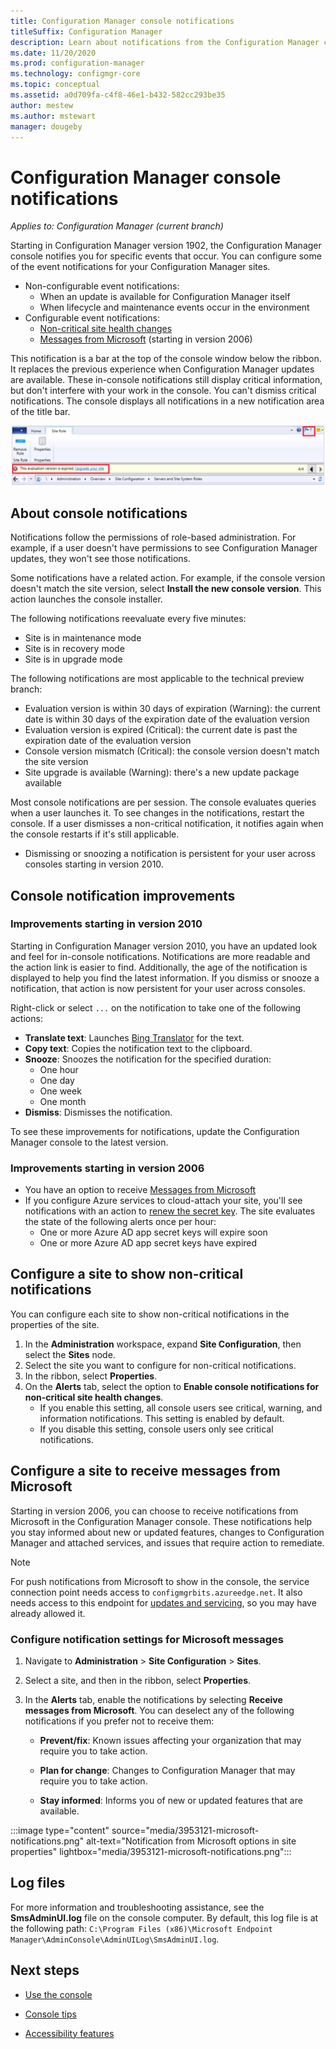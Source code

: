 ```yaml
---
title: Configuration Manager console notifications
titleSuffix: Configuration Manager
description: Learn about notifications from the Configuration Manager console.
ms.date: 11/20/2020
ms.prod: configuration-manager
ms.technology: configmgr-core
ms.topic: conceptual
ms.assetid: a0d709fa-c4f8-46e1-b432-582cc293be35
author: mestew
ms.author: mstewart
manager: dougeby
---
```


# Configuration Manager console notifications

*Applies to: Configuration Manager (current branch)*

<!--3556016, fka 1318035-->
Starting in Configuration Manager version 1902, the Configuration Manager console notifies you for specific events that occur. You can configure some of the event notifications for your Configuration Manager sites.

- Non-configurable event notifications:
   - When an update is available for Configuration Manager itself
   - When lifecycle and maintenance events occur in the environment
- Configurable event notifications:
   - [Non-critical site health changes](#bkmk_noncrit)
   - [Messages from Microsoft](#bkmk_msft) (starting in version 2006)

This notification is a bar at the top of the console window below the ribbon. It replaces the previous experience when Configuration Manager updates are available. These in-console notifications still display critical information, but don't interfere with your work in the console. You can't dismiss critical notifications. The console displays all notifications in a new notification area of the title bar.

![Notification bar and flag in console](./media/1318035-notify-eval-version-expired.png)

## About console notifications

Notifications follow the permissions of role-based administration. For example, if a user doesn't have permissions to see Configuration Manager updates, they won't see those notifications.

Some notifications have a related action. For example, if the console version doesn't match the site version, select **Install the new console version**. This action launches the console installer.

The following notifications reevaluate every five minutes:
- Site is in maintenance mode  
- Site is in recovery mode  
- Site is in upgrade mode  

The following notifications are most applicable to the technical preview branch:  
- Evaluation version is within 30 days of expiration (Warning): the current date is within 30 days of the expiration date of the evaluation version  
- Evaluation version is expired (Critical): the current date is past the expiration date of the evaluation version  
- Console version mismatch (Critical): the console version doesn't match the site version  
- Site upgrade is available (Warning): there's a new update package available  

Most console notifications are per session. The console evaluates queries when a user launches it. To see changes in the notifications, restart the console. If a user dismisses a non-critical notification, it notifies again when the console restarts if it's still applicable.
   - Dismissing or snoozing a notification is persistent for your user across consoles starting in version 2010.

## Console notification improvements

### <a name="bkmk_2010"></a> Improvements starting in version 2010
<!--7410221-->
Starting in Configuration Manager version 2010, you have an updated look and feel for in-console notifications. Notifications are more readable and the action link is easier to find. Additionally, the age of the notification is displayed to help you find the latest information. If you dismiss or snooze a notification, that action is now persistent for your user across consoles.

 Right-click or select `...` on the notification to take one of the following actions:
- **Translate text**: Launches [Bing Translator](https://www.bing.com/translator/) for the text.
- **Copy text**: Copies the notification text to the clipboard.
- **Snooze**: Snoozes the notification for the specified duration:
   - One hour
   - One day
   - One week
   - One month
- **Dismiss**: Dismisses the notification.

To see these improvements for notifications, update the Configuration Manager console to the latest version.

### <a name="bkmk_2006"></a> Improvements starting in version 2006

- You have an option to receive [Messages from Microsoft](#bkmk_msft)
- If you configure Azure services to cloud-attach your site, you'll see notifications with an action to [renew the secret key](../deploy/configure/azure-services-wizard.md#bkmk_renew).<!--6386392--> The site evaluates the state of the following alerts once per hour:
   - One or more Azure AD app secret keys will expire soon
   - One or more Azure AD app secret keys have expired

## <a name="bkmk_noncrit"></a> Configure a site to show non-critical notifications

You can configure each site to show non-critical notifications in the properties of the site.

1. In the **Administration** workspace, expand **Site Configuration**, then select the **Sites** node.
1. Select the site you want to configure for non-critical notifications.
1. In the ribbon, select **Properties**.
1. On the **Alerts** tab, select the option to **Enable console notifications for non-critical site health changes**.
   - If you enable this setting, all console users see critical, warning, and information notifications. This setting is enabled by default.  
   - If you disable this setting, console users only see critical notifications.  

## <a name="bkmk_msft"></a> Configure a site to receive messages from Microsoft
 <!--3953121-->

Starting in version 2006, you can choose to receive notifications from Microsoft in the Configuration Manager console. These notifications help you stay informed about new or updated features, changes to Configuration Manager and attached services, and issues that require action to remediate.

> [!NOTE]
> For push notifications from Microsoft to show in the console, the service connection point needs access to `configmgrbits.azureedge.net`. It also needs access to this endpoint for [updates and servicing](../../plan-design/network/internet-endpoints.md#bkmk_scp-updates), so you may have already allowed it.

### Configure notification settings for Microsoft messages

1. Navigate to **Administration** > **Site Configuration** > **Sites**.

1. Select a site, and then in the ribbon, select **Properties**.

1. In the **Alerts** tab, enable the notifications by selecting **Receive messages from Microsoft**. You can deselect any of the following notifications if you prefer not to receive them:  

   - **Prevent/fix**: Known issues affecting your organization that may require you to take action.

   - **Plan for change**: Changes to Configuration Manager that may require you to take action.

   - **Stay informed**: Informs you of new or updated features that are available.

:::image type="content" source="media/3953121-microsoft-notifications.png" alt-text="Notification from Microsoft options in site properties" lightbox="media/3953121-microsoft-notifications.png":::

## Log files

For more information and troubleshooting assistance, see the **SmsAdminUI.log** file on the console computer. By default, this log file is at the following path: `C:\Program Files (x86)\Microsoft Endpoint Manager\AdminConsole\AdminUILog\SmsAdminUI.log`.

## Next steps

- [Use the console](admin-console.md)

- [Console tips](admin-console-tips.md)

- [Accessibility features](../../understand/accessibility-features.md)
